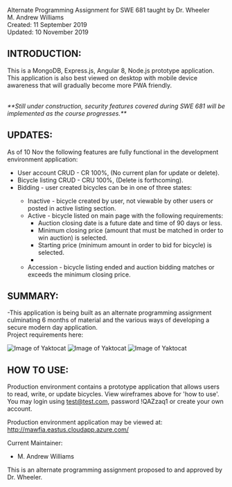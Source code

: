 Alternate Programming Assignment for SWE 681 taught by Dr. Wheeler<br>
M. Andrew Williams<br>
Created: 11 September 2019<br>
Updated: 10 November 2019<br>

INTRODUCTION:
--------------------
This is a MongoDB, Express.js, Angular 8, Node.js prototype application.  This application is also best viewed on desktop with mobile device awareness that will gradually become more PWA friendly.<br><br>
<p><em>**Still under construction, security features covered during SWE 681 will be implemented as the course progresses.**</em></p>

UPDATES:
--------------------
As of 10 Nov the following features are fully functional in the development environment application:
<ul>
  <li>User account CRUD - CR 100%, (No current plan for update or delete).</li>
  <li>Bicycle listing CRUD - CRU 100%, (Delete is forthcoming).</li>
  <li>Bidding - user created bicycles can be in one of three states:</li>
    <ul>
      <li>Inactive - bicycle created by user, not viewable by other users or posted in active listing section.</li>
      <li>Active - bicycle listed on main page with the following requirements:
        <ul>
          <li>Auction closing date is a future date and time of 90 days or less.</li>
          <li>Minimum closing price (amount that must be matched in order to win auction) is selected.</li>
          <li>Starting price (minimum amount in order to bid for bicycle) is selected.<li>
        </ul>
      </li>
      <li>Accession - bicycle listing ended and auction bidding matches or exceeds the minimum closing price.</li>
    </ul>
</ul>


SUMMARY:
--------------------

-This application is being built as an alternate programming assignment culminating 6 months of material and the various ways of developing a secure modern day application.  
Project requirements here:

![Image of Yaktocat](http://mawfia.com/documents/bicycle1.png)
![Image of Yaktocat](http://mawfia.com/documents/bicycle2.png)
![Image of Yaktocat](http://mawfia.com/documents/bicycle3.png)

HOW TO USE:
---------------------
Production environment contains a prototype application that allows users to read, write, or update bicycles.  View wireframes above for 'how to use'.  You may login using test@test.com, password !QAZzaq1 or create your own account.


Production environment application may be viewed at: http://mawfia.eastus.cloudapp.azure.com/

Current Maintainer:
 * M. Andrew Williams

This is an alternate programming assignment proposed to and approved by Dr. Wheeler.

